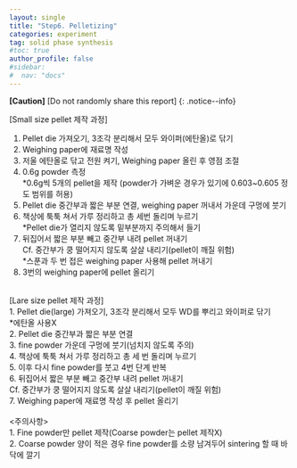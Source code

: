 ```yaml
---
layout: single
title: "Step6. Pelletizing"
categories: experiment
tag: solid phase synthesis
#toc: true
author_profile: false
#sidebar:
#  nav: "docs"
---
```


**[Caution]** [Do not randomly share this report]
{: .notice--info}

[Small size pellet 제작 과정] <br>
1. Pellet die 가져오기, 3조각 분리해서 모두 와이퍼(에탄올)로 닦기<br>
2. Weighing paper에 재료명 작성<br>
3. 저울 에탄올로 닦고 전원 켜기, Weighing paper 올린 후 영점 조절<br>
4. 0.6g powder 측정<br>
 *0.6g씩 5개의 pellet을 제작 (powder가 가벼운 경우가 있기에 0.603~0.605 정도 범위를 허용)<br>
5. Pellet die 중간부과 짧은 부분 연결, weighing paper 꺼내서 가운데 구멍에 붓기<br>
6. 책상에 툭툭 쳐서 가루 정리하고 총 세번 돌리며 누르기<br>
 *Pellet die가 열리지 않도록 밑부분까지 주의해서 들기<br>
7. 뒤집어서 짧은 부분 빼고 중간부 내려 pellet 꺼내기<br>
 Cf. 중간부가 쿵 떨어지지 않도록 살살 내리기(pellet이 깨질 위험)<br>
 *스푼과 두 번 접은 weighing paper 사용해 pellet 꺼내기<br>
8. 3번의 weighing paper에 pellet 올리기<br>
<br>
[Lare size pellet 제작 과정] <br>
1. Pellet die(large) 가져오기, 3조각 분리해서 모두 WD를 뿌리고 와이퍼로 닦기<br>
 *에탄올 사용X<br>
2. Pellet die 중간부과 짧은 부분 연결<br>
3. fine powder 가운데 구멍에 붓기(넘치지 않도록 주의)<br>
4. 책상에 툭툭 쳐서 가루 정리하고 총 세 번 돌리며 누르기<br>
5. 이후 다시 fine powder를 붓고 4번 단계 반복<br>
6. 뒤집어서 짧은 부분 빼고 중간부 내려 pellet 꺼내기<br>
 Cf. 중간부가 쿵 떨어지지 않도록 살살 내리기(pellet이 깨질 위험)<br>
7. Weighing paper에 재료명 작성 후 pellet 올리기<br>
<br>
<주의사항><br>
1. Fine powder만 pellet 제작(Coarse powder는 pellet 제작X)<br>
2. Coarse powder 양이 적은 경우 fine powder를 소량 남겨두어 sintering 할 때 바닥에 깔기<br>
